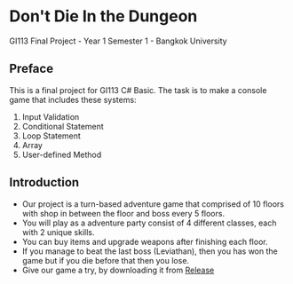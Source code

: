 # Don't Die In the Dungeon
 GI113 Final Project - Year 1 Semester 1 - Bangkok University
## Preface
This is a final project for GI113 C# Basic. The task is to make a console game that includes these systems:
1. Input Validation
2. Conditional Statement
3. Loop Statement
4. Array
5. User-defined Method
## Introduction
- Our project is a turn-based adventure game that comprised of 10 floors with shop in between the floor and boss every 5 floors.
- You will play as a adventure party consist of 4 different classes, each with 2 unique skills.
- You can buy items and upgrade weapons after finishing each floor.
- If you manage to beat the last boss (Leviathan), then you has won the game but if you die before that then you lose.
- Give our game a try, by downloading it from [Release](https://github.com/MaFIaTH/Dont-Die-In-The-Dungeon/releases)
